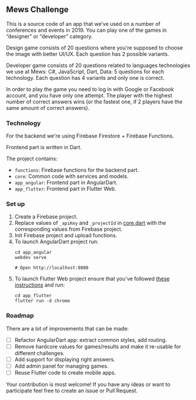 ## Mews Challenge

This is a source code of an app that we’ve used on a number of conferences and events in 2019. You can play one of the games in “designer” or “developer” category.

Design game consists of 20 questions where you're supposed to choose the image with better UI/UX. Each question has 2 possible variants.

Developer game consists of 20 questions related to languages technologies we use at Mews: C#, JavaScript, Dart, Data: 5 questions for each technology. Each question has 4 variants and only one is correct.

In order to play the game you need to log in with Google or Facebook account, and you have only one attempt. The player with the highest number of correct answers wins (or the fastest one, if 2 players have the same amount of correct answers).

### Technology

For the backend we're using Firebase Firestore + Firebase Functions.

Frontend part is written in Dart.

The project contains:

- `functions`: Firebase functions for the backend part.
- `core`: Common code with services and models.
- `app_angular`: Frontend part in AngularDart.
- `app_flutter`: Frontend part in Flutter Web.

### Set up

1. Create a Firebase project.
2. Replace values of `_apiKey` and `_projectId` in [core.dart](core/lib/core.dart) with the corresponding values from Firebase project.
3. Init Firebase project and upload functions.
4. To launch AngularDart project run:
    ```shell script
    cd app_angular
    webdev serve
    
    # Open http://localhost:8080
    ```
5. To launch Flutter Web project ensure that you've followed [these instructions](https://flutter.dev/docs/get-started/web) and run:
    ```shell script
    cd app_flutter
    flutter run -d chrome
    ```

### Roadmap

There are a lot of improvements that can be made:

- [ ] Refactor AngularDart app: extract common styles, add routing.
- [ ] Remove hardcore values for games/results and make it re-usable for different challenges.
- [ ] Add support for displaying right answers.
- [ ] Add admin panel for managing games.
- [ ] Reuse Flutter code to create mobile apps.

Your contribution is most welcome! If you have any ideas or want to participate feel free to create an issue or Pull Request.
